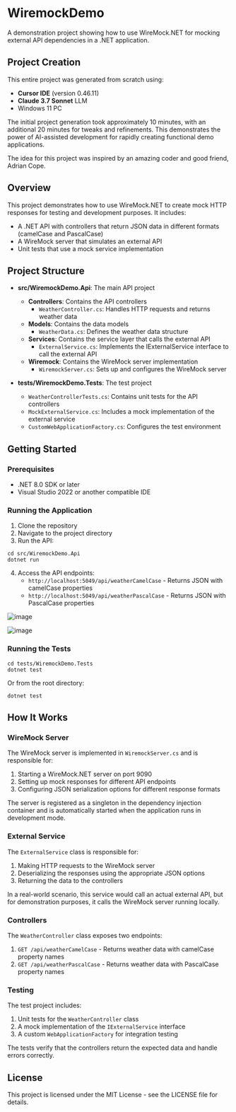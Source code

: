 # WiremockDemo

A demonstration project showing how to use WireMock.NET for mocking external API dependencies in a .NET application.

## Project Creation

This entire project was generated from scratch using:
- **Cursor IDE** (version 0.46.11)
- **Claude 3.7 Sonnet** LLM
- Windows 11 PC

The initial project generation took approximately 10 minutes, with an additional 20 minutes for tweaks and refinements. This demonstrates the power of AI-assisted development for rapidly creating functional demo applications.

The idea for this project was inspired by an amazing coder and good friend, Adrian Cope.

## Overview

This project demonstrates how to use WireMock.NET to create mock HTTP responses for testing and development purposes. It includes:

- A .NET API with controllers that return JSON data in different formats (camelCase and PascalCase)
- A WireMock server that simulates an external API
- Unit tests that use a mock service implementation

## Project Structure

- **src/WiremockDemo.Api**: The main API project
  - **Controllers**: Contains the API controllers
    - `WeatherController.cs`: Handles HTTP requests and returns weather data
  - **Models**: Contains the data models
    - `WeatherData.cs`: Defines the weather data structure
  - **Services**: Contains the service layer that calls the external API
    - `ExternalService.cs`: Implements the IExternalService interface to call the external API
  - **Wiremock**: Contains the WireMock server implementation
    - `WiremockServer.cs`: Sets up and configures the WireMock server

- **tests/WiremockDemo.Tests**: The test project
  - `WeatherControllerTests.cs`: Contains unit tests for the API controllers
  - `MockExternalService.cs`: Includes a mock implementation of the external service
  - `CustomWebApplicationFactory.cs`: Configures the test environment

## Getting Started

### Prerequisites

- .NET 8.0 SDK or later
- Visual Studio 2022 or another compatible IDE

### Running the Application

1. Clone the repository
2. Navigate to the project directory
3. Run the API:

```
cd src/WiremockDemo.Api
dotnet run
```

4. Access the API endpoints:
   - `http://localhost:5049/api/weatherCamelCase` - Returns JSON with camelCase properties
   - `http://localhost:5049/api/weatherPascalCase` - Returns JSON with PascalCase properties

![image](https://github.com/user-attachments/assets/f71c052a-856b-4dbd-8627-97a95fc55aa8)

![image](https://github.com/user-attachments/assets/09b86c79-4fcb-41f8-af20-7fb5912e61b1)


### Running the Tests

```
cd tests/WiremockDemo.Tests
dotnet test
```

Or from the root directory:

```
dotnet test
```

## How It Works

### WireMock Server

The WireMock server is implemented in `WiremockServer.cs` and is responsible for:

1. Starting a WireMock.NET server on port 9090
2. Setting up mock responses for different API endpoints
3. Configuring JSON serialization options for different response formats

The server is registered as a singleton in the dependency injection container and is automatically started when the application runs in development mode.

### External Service

The `ExternalService` class is responsible for:

1. Making HTTP requests to the WireMock server
2. Deserializing the responses using the appropriate JSON options
3. Returning the data to the controllers

In a real-world scenario, this service would call an actual external API, but for demonstration purposes, it calls the WireMock server running locally.

### Controllers

The `WeatherController` class exposes two endpoints:

1. `GET /api/weatherCamelCase` - Returns weather data with camelCase property names
2. `GET /api/weatherPascalCase` - Returns weather data with PascalCase property names

### Testing

The test project includes:

1. Unit tests for the `WeatherController` class
2. A mock implementation of the `IExternalService` interface
3. A custom `WebApplicationFactory` for integration testing

The tests verify that the controllers return the expected data and handle errors correctly.

## License

This project is licensed under the MIT License - see the LICENSE file for details. 

